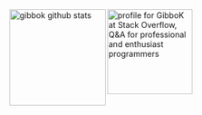 <img height="170" align="left" src="https://github-readme-stats.vercel.app/api?username=gibbok&theme=default&show_icons=true" alt="gibbok github stats" />
<a href="https://stackoverflow.com/users/379008/gibbok"><img src="https://stackoverflow.com/users/flair/379008.png?theme=clean" width="150" alt="profile for GibboK at Stack Overflow, Q&amp;A for professional and enthusiast programmers" title="profile for GibboK at Stack Overflow, Q&amp;A for professional and enthusiast programmers"></a>
